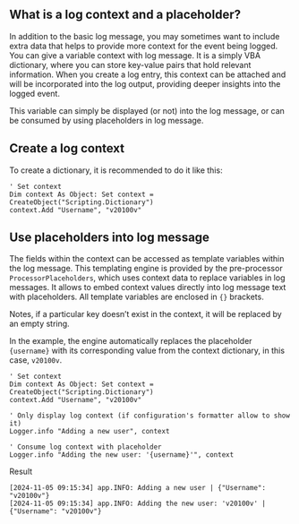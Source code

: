 ## What is a log context and a placeholder?

In addition to the basic log message, you may sometimes want to include extra data that helps to provide more context for the event being logged. You can give a variable context with log message. It is a simply VBA dictionary, where you can store key-value pairs that hold relevant information. When you create a log entry, this context can be attached and will be incorporated into the log output, providing deeper insights into the logged event.

This variable can simply be displayed (or not) into the log message, or can be consumed by using placeholders in log message.


## Create a log context

To create a dictionary, it is recommended to do it like this:

```vbscript
' Set context 
Dim context As Object: Set context = CreateObject("Scripting.Dictionary")
context.Add "Username", "v20100v"
```


## Use placeholders into log message

The fields within the context can be accessed as template variables within the log message. This templating engine is provided by the pre-processor `ProcessorPlaceholders`, which uses context data to replace variables in log messages. It allows to embed context values directly into log message text with placeholders. All template variables are enclosed in `{}` brackets.

Notes, if a particular key doesn’t exist in the context, it will be replaced by an empty string.

In the example, the engine automatically replaces the placeholder `{username}` with its corresponding value from the context dictionary, in this case, `v20100v`.

```vbscript
' Set context 
Dim context As Object: Set context = CreateObject("Scripting.Dictionary")
context.Add "Username", "v20100v"

' Only display log context (if configuration's formatter allow to show it)
Logger.info "Adding a new user", context

' Consume log context with placeholder
Logger.info "Adding the new user: '{username}'", context
```

Result

```
[2024-11-05 09:15:34] app.INFO: Adding a new user | {"Username": "v20100v"}
[2024-11-05 09:15:34] app.INFO: Adding the new user: 'v20100v' | {"Username": "v20100v"}
```